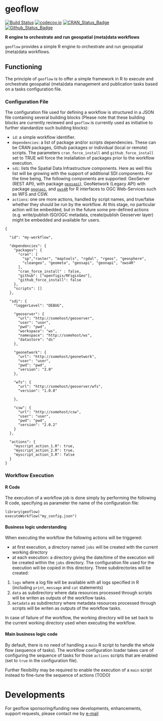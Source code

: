 # geoflow

[![Build Status](https://travis-ci.org/eblondel/geoflow.svg?branch=master)](https://travis-ci.org/eblondel/geoflow)
[![codecov.io](http://codecov.io/github/eblondel/geoflow/coverage.svg?branch=master)](http://codecov.io/github/eblondel/geoflow?branch=master)
[![CRAN_Status_Badge](http://www.r-pkg.org/badges/version/geoflow)](https://cran.r-project.org/package=geoflow)
[![Github_Status_Badge](https://img.shields.io/badge/Github-0.1--0-blue.svg)](https://github.com/eblondel/geoflow)

**R engine to orchestrate and run geospatial (meta)data workflows**

``geoflow`` provides a simple R engine to orchestrate and run geospatial (meta)data workflows.

## Functioning

The principle of ``geoflow`` is to offer a simple framework in R to execute and orchestrate geospatial (meta)data management and publication tasks based on a
tasks configuration file.

### Configuration File

The configuration file used for defining a workflow is structured in a JSON file containing several building blocks (Please note that these building blocks are currently reviewed and ``geoflow`` is currently used as initiative to further standardize such building blocks):
* ``id``: a simple workflow identifier.
* ``dependencies``: a list of package and/or scripts dependencies. These can be CRAN packages, Github packages or individual (local or remote) scripts. The parameters ``cran_force_install`` and ``github_force_install`` set to TRUE will force the installation of packages prior to the workflow execution.
* ``sdi``: lists the Spatial Data Infrastructure components. Here as well this list will be growing with the support of additional SDI components. For the time being, The following components are supported: GeoServer (REST API), with package [``geosapi``](https://github.com/eblondel/geosapi)), GeoNetwork (Legacy API) with package [``geonapi``](https://github.com/eblondel/geonapi), and [``ows4R``](https://github.com/eblondel/ows4R) for R interfaces to OGC Web-Services such as WFS and CSW.
* ``actions``: one ore more actions, handled by script names, and true/false whether they should be run by the workflow. At this stage, no particular action will be embedded, but in the future some pre-defined actions (e.g. write/publish ISO/OGC metadata, create/publish Geoserver layer) might be embedded and available for users.


```{json}
{
  
  "id": "my-workflow",
  
  "dependencies": {
    "packages": {
      "cran": [
        "sp","raster", "maptools", "rgdal", "rgeos", "geosphere",
        "cleangeo", "geometa", "geosapi", "geonapi", "ows4R"
      ],
      "cran_force_install" : false,
      "github": ["openfigis/RFigisGeo"],
      "github_force_install": false
    },
    "scripts": []
  },
  
  "sdi": {
    "loggerLevel": "DEBUG",
    
    "geoserver": {
      "url": "http://somehost/geoserver",
      "user": "user",
      "pwd": "pwd",
      "workspace": "ws",
      "namespace": "http://somehost/ws",
      "datastore": "ds"
    },
    
    "geonetwork": {
      "url": "http://somehost/geonetwork",
      "user": "user",
      "pwd": "pwd",
      "version": "3.0"
    },
    
    "wfs": {
      "url": "http://somehost/geoserver/wfs",
      "version": "1.0.0"
      
    },
    
    "csw": {
      "url": "http://somehost/csw",
      "user": "user",
      "pwd": "pwd",
      "version": "2.0.2"
    }
  },
  
  "actions": {
    "myscript_action_1.R": true,
    "myscript_action_2.R": true,
    "myscript_action_3.R": false
  }
}

```

### Workflow Execution

#### R Code

The execution of a workflow job is done simply by performing the following R code, specifying as parameter the name of the configuration file:

```{r}
library(geoflow)
executeWorkflow("my_config.json")
```

#### Business logic understanding

When executing the workflow the following actions will be triggered:
* at first execution, a directory named ``jobs`` will be created with the current working directory
* at each execution: a directory giving the date/time of the execution will be created within the ``jobs`` directory. The configuration file used for the execution will be copied in this directory. Three subdirectories will be created: 

1. ``logs`` where a log file will be available with all logs specified in R (including ``print``, ``message`` and ``cat`` statements)
2. ``data`` as subdirectory where data resources processed through scripts will be writen as outputs of the workflow tasks.
3. ``metadata`` as subdirectory where metadata resources processed through scripts will be writen as outputs of the workflow tasks.

In case of failure of the workflow, the working directory will be set back to the current working directory used when executing the workflow.

#### Main business logic code

By default, there is no need of handling a ``main`` R script to handle the whole flow (sequence of tasks). The workflow configuration loader takes care of configuring the sequence of tasks for those ``actions`` scripts that are enabled (set to ``true`` in the configuration file).

Further flexibility may be required to enable the execution of a ``main`` script instead to fine-tune the sequence of actions (TODO)


# Developments

For geoflow sponsoring/funding new developments, enhancements, support requests, please contact me by [e-mail](mailto:emmanuel.blondel1@gmail.com)
